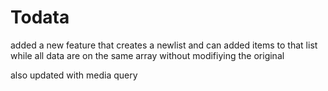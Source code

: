 # Todata
added a new feature that creates a newlist and can added items to that list while all data are on the same array without modifiying the original


also updated with media query
